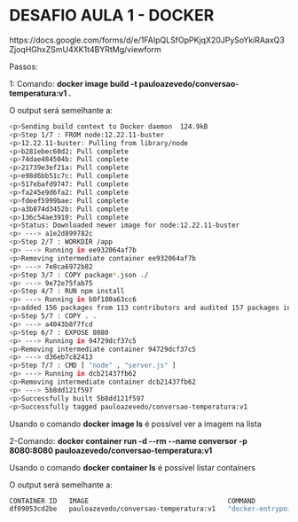 <h1> DESAFIO AULA 1 - DOCKER </h1>
https://docs.google.com/forms/d/e/1FAIpQLSfOpPKjqX20JPySoYkiRAaxQ3ZjoqHGhxZSmU4XK1t4BYRtMg/viewform

Passos:

1: Comando: <b>docker image build -t pauloazevedo/conversao-temperatura:v1 .</b>

O output será semelhante a:
```bash
<p>Sending build context to Docker daemon  124.9kB
<p>Step 1/7 : FROM node:12.22.11-buster
<p>12.22.11-buster: Pulling from library/node
<p>b281ebec60d2: Pull complete
<p>74dae484504b: Pull complete
<p>21739e3ef21a: Pull complete
<p>e98d6bb51c7c: Pull complete
<p>517ebafd9747: Pull complete
<p>fa245e9d6fa2: Pull complete
<p>fdeef5999bae: Pull complete
<p>a3b874d3452b: Pull complete
<p>136c54ae3910: Pull complete
<p>Status: Downloaded newer image for node:12.22.11-buster
<p> ---> a1e2d899782c
<p>Step 2/7 : WORKDIR /app
<p> ---> Running in ee932064af7b
<p>Removing intermediate container ee932064af7b
<p> ---> 7e8ca6972b82
<p>Step 3/7 : COPY package*.json ./
<p> ---> 9e72e75fab75
<p>Step 4/7 : RUN npm install
<p> ---> Running in b0f180a63cc6
<p>added 156 packages from 113 contributors and audited 157 packages in 2.93s
<p>Step 5/7 : COPY . .
<p> ---> a4043b8f7fcd
<p>Step 6/7 : EXPOSE 8080
<p> ---> Running in 94729dcf37c5
<p>Removing intermediate container 94729dcf37c5
<p> ---> d36eb7c82413
<p>Step 7/7 : CMD [ "node" , "server.js" ]
<p> ---> Running in dcb21437fb62
<p>Removing intermediate container dcb21437fb62
<p> ---> 5b8dd121f597
<p>Successfully built 5b8dd121f597
<p>Successfully tagged pauloazevedo/conversao-temperatura:v1
```

Usando o comando <b>docker image ls</b> é possível ver a imagem na lista

2-Comando: <b>docker container run -d --rm --name conversor -p 8080:8080 pauloazevedo/conversao-temperatura:v1</b>

Usando o comando <b>docker container ls</b> é possível listar containers

O output será semelhante a:
```bash
CONTAINER ID   IMAGE                                   COMMAND                  CREATED          STATUS         PORTS                                       NAMES
df09053cd2be   pauloazevedo/conversao-temperatura:v1   "docker-entrypoint.s…"   10 seconds ago   Up 9 seconds   0.0.0.0:8080->8080/tcp, :::8080->8080/tcp   conversor
```